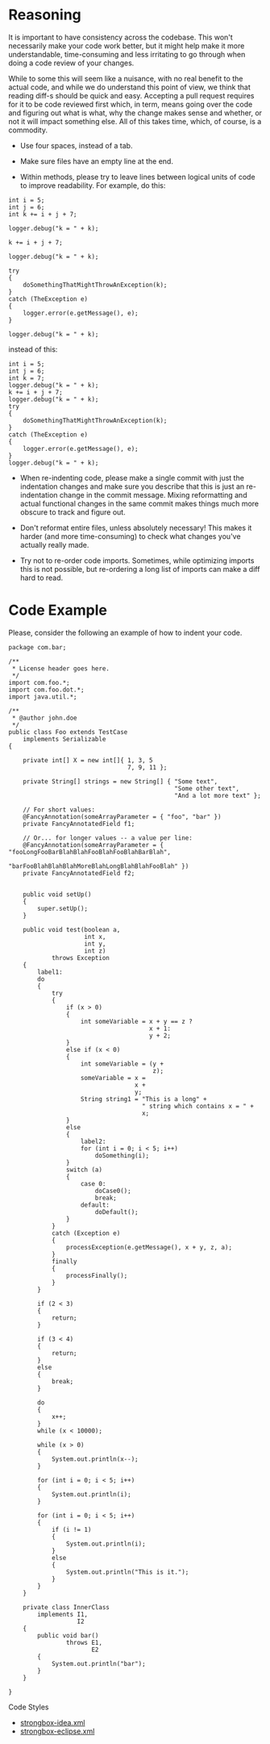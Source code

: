 # Reasoning 

It is important to have consistency across the codebase. This won't necessarily make your code work better, but it might help make it more understandable, time-consuming and less irritating to go through when doing a code review of your changes.

While to some this will seem like a nuisance, with no real benefit to the actual code, and while we do understand this point of view, we think that reading diff-s should be quick and easy. Accepting a pull request requires for it to be code reviewed first which, in term, means going over the code and figuring out what is what, why the change makes sense and whether, or not it will impact something else. All of this takes time, which, of course, is a commodity.

* Use four spaces, instead of a tab.

* Make sure files have an empty line at the end.

* Within methods, please try to leave lines between logical units of code to improve readability. For example, do this:

```     
int i = 5;
int j = 6;
int k += i + j + 7;
 
logger.debug("k = " + k);
 
k += i + j + 7;
 
logger.debug("k = " + k);

try
{
    doSomethingThatMightThrowAnException(k);
}
catch (TheException e)
{
    logger.error(e.getMessage(), e);
}

logger.debug("k = " + k);
```

instead of this:
```
int i = 5;
int j = 6;
int k = 7;
logger.debug("k = " + k);
k += i + j + 7;
logger.debug("k = " + k);
try
{
    doSomethingThatMightThrowAnException(k);
}
catch (TheException e)
{
    logger.error(e.getMessage(), e);
}
logger.debug("k = " + k);
```

* When re-indenting code, please make a single commit with just the indentation changes and make sure you describe that this is just an re-indentation change in the commit message. Mixing reformatting and actual functional changes in the same commit makes things much more obscure to track and figure out.

* Don't reformat entire files, unless absolutely necessary! This makes it harder (and more time-consuming) to check what changes you've actually really made.

* Try not to re-order code imports. Sometimes, while optimizing imports this is not possible, but re-ordering a long list of imports can make a diff hard to read.

# Code Example

Please, consider the following an example of how to indent your code.

```
package com.bar;

/**
 * License header goes here.
 */
import com.foo.*;
import com.foo.dot.*;
import java.util.*;

/**
 * @author john.doe
 */
public class Foo extends TestCase
    implements Serializable
{
    
    private int[] X = new int[]{ 1, 3, 5
                                 7, 9, 11 };
    
    private String[] strings = new String[] { "Some text",
                                              "Some other text",
                                              "And a lot more text" };
    
    // For short values:
    @FancyAnnotation(someArrayParameter = { "foo", "bar" })
    private FancyAnnotatedField f1;
    
    // Or... for longer values -- a value per line:
    @FancyAnnotation(someArrayParameter = { "fooLongFooBarBlahBlahFooBlahFooBlahBarBlah",
                                            "barFooBlahBlahBlahMoreBlahLongBlahBlahFooBlah" })
    private FancyAnnotatedField f2;
    
    
    public void setUp()
    {
        super.setUp();
    }
    
    public void test(boolean a,
                     int x,
                     int y,
                     int z)
            throws Exception
    {
        label1:
        do
        {
            try
            {
                if (x > 0)
                {
                    int someVariable = x + y == z ?
                                       x + 1:
                                       y + 2;
                }
                else if (x < 0)
                {
                    int someVariable = (y +
                                        z);
                    someVariable = x =
                                   x +
                                   y;
                    String string1 = "This is a long" +
                                     " string which contains x = " +
                                     x;
                }
                else
                {
                    label2:
                    for (int i = 0; i < 5; i++)
                        doSomething(i);
                }
                switch (a)
                {
                    case 0:
                        doCase0();
                        break;
                    default:
                        doDefault();
                }
            }
            catch (Exception e)
            {
                processException(e.getMessage(), x + y, z, a);
            }
            finally
            {
                processFinally();
            }
        }
 
        if (2 < 3)
        {
            return;
        }

        if (3 < 4)
        {
            return;
        }
        else
        {
            break;
        }
 
        do
        {
            x++;
        }
        while (x < 10000);
        
        while (x > 0)
        {
            System.out.println(x--);
        }

        for (int i = 0; i < 5; i++)
        {
            System.out.println(i);
        }
        
        for (int i = 0; i < 5; i++)
        {
            if (i != 1)
            {
                System.out.println(i);
            }
            else
            {
                System.out.println("This is it.");
            }
        }
    }
    
    private class InnerClass
        implements I1,
                   I2
    {
        public void bar()
                throws E1,
                       E2
        {
            System.out.println("bar");
        }
    }
    
}
```

Code Styles
* [strongbox-idea.xml](https://raw.githubusercontent.com/wiki/strongbox/strongbox/resources/codestyles/strongbox-idea.xml)
* [strongbox-eclipse.xml](https://raw.githubusercontent.com/wiki/strongbox/strongbox/resources/codestyles/strongbox-eclipse.xml)
